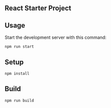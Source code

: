 React Starter Project
---


Usage
---

Start the development server with this command:

```
npm run start
```



Setup
---

```
npm install
```


Build
---

```
npm run build
```
